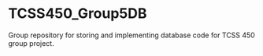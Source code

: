 # TCSS450_Group5DB

Group repository for storing and implementing database code for TCSS 450 group project.
